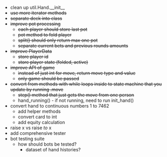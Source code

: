 - clean up util.Hand.\_\_init\_\_
- ~~use more iterator methods~~
- ~~separate deck into class~~
- ~~improve pot processing~~
	- ~~each player should store last pot~~
	- ~~pot method to fold player~~
	- ~~split() should only return max one pot~~
	- ~~separate current bets and previous rounds amounts~~
- ~~improve PlayerData~~
	- ~~store player id~~
	- ~~store player state (folded, active)~~
- ~~improve API of game~~
	- ~~instead of just int for move, return move type and value~~
	- ~~only game should be passed~~
- ~~convert from methods with while loops inside to state machine that you update by running .move~~
	- ~~step() method that just gets the move from one person~~
	- hand_running() - if not running, need to run init_hand()
- convert hand to continuous numbers 1 to 7462
	- add helper methods
	- convert card to int
	- add equity calculation
- raise x vs raise _to_ x
- add comprehensive tester
- bot testing suite
	- how should bots be tested?
		- dataset of hand histories?

